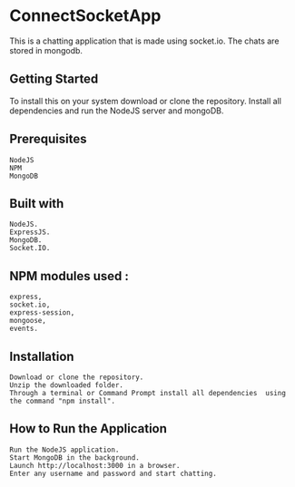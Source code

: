# ConnectSocketApp
This is a chatting application that is made using socket.io. The chats are stored in mongodb.

## Getting Started
To install this on your system download or clone the repository. Install all dependencies and run the NodeJS server and mongoDB.

## Prerequisites

    NodeJS
    NPM
    MongoDB
    
## Built with

    NodeJS.
    ExpressJS.
    MongoDB.
    Socket.IO.


## NPM modules used : 
    express,
    socket.io,
    express-session,
    mongoose,
    events.

## Installation

    Download or clone the repository.
    Unzip the downloaded folder.
    Through a terminal or Command Prompt install all dependencies  using the command "npm install".

## How to Run the Application

    Run the NodeJS application.
    Start MongoDB in the background.
    Launch http://localhost:3000 in a browser.
    Enter any username and password and start chatting.

